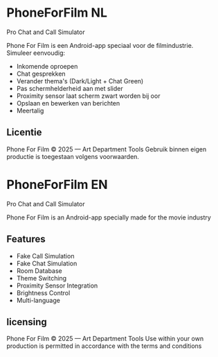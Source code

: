 # PhoneForFilm NL
Pro Chat and Call Simulator

Phone For Film is een Android-app speciaal voor de filmindustrie.  
Simuleer eenvoudig:

- Inkomende oproepen
- Chat gesprekken
- Verander thema's (Dark/Light + Chat Green)
- Pas schermhelderheid aan met slider
- Proximity sensor laat scherm zwart worden bij oor
- Opslaan en bewerken van berichten
- Meertalig

## Licentie
Phone For Film © 2025 — Art Department Tools
Gebruik binnen eigen productie is toegestaan volgens voorwaarden.

# PhoneForFilm EN
Pro Chat and Call Simulator

Phone For Film is an Android-app specially made for the movie industry

## Features
- Fake Call Simulation
- Fake Chat Simulation
- Room Database
- Theme Switching
- Proximity Sensor Integration
- Brightness Control
- Multi-language

## licensing
Phone For Film © 2025 — Art Department Tools
Use within your own production is permitted in accordance with the terms and conditions



